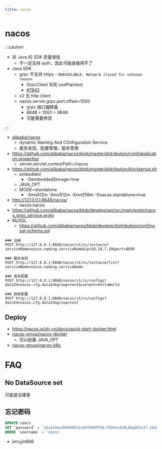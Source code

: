 ```yaml
---
title: nacos
---
```


# nacos

:::caution

- 非 Java 的 SDK 质量很低
  - 不一定支持 auth，因此可能直接用不了
- Java SDK
  - grpc 不支持 https - `UNAVAILABLE: Network closed for unknown reason`
    - GrpcClient 写死 usePlaintext
    - [#7842](https://github.com/alibaba/nacos/issues/7842)
  - v2 无 http client
  - nacos.server.grpc.port.offset=1000
    - grpc 端口偏移量
    - 8848 + 1000 = 9848
    - 可能需要修改

:::


- [alibaba/nacos](https://github.com/alibaba/nacos)
  - dynamic Naming And COnfiguration Service
  - 服务发现、配置管理、服务管理
- https://github.com/alibaba/nacos/blob/master/distribution/conf/application.properties
  - server.servlet.contextPath=/nacos
- https://github.com/alibaba/nacos/blob/master/distribution/bin/startup.sh
  - embedded
    - -DembeddedStorage=true
  - JAVA_OPT
  - MODE=standalone
    - -Xms512m -Xmx512m -Xmn256m -Dnacos.standalone=true
- http://127.0.0.1:8848/nacos/
  - nacos:nacos
- https://github.com/alibaba/nacos/blob/develop/api/src/main/proto/nacos_grpc_service.proto
- MySQL
  - https://github.com/alibaba/nacos/blob/develop/distribution/conf/mysql-schema.sql

```http-request
### 注册
POST http://127.0.0.1:8848/nacos/v1/ns/instance?serviceName=nacos.naming.serviceName&ip=20.18.7.10&port=8080

### 服务发现
POST http://127.0.0.1:8848/nacos/v1/ns/instance/list?serviceName=nacos.naming.serviceName

### 发布配置
POST http://127.0.0.1:8848/nacos/v1/cs/configs?dataId=nacos.cfg.dataId&group=test&content=helloWorld

### 获取配置
POST http://127.0.0.1:8848/nacos/v1/cs/configs?dataId=nacos.cfg.dataId&group=test
```


## Deploy

- https://nacos.io/zh-cn/docs/quick-start-docker.html
- [nacos-group/nacos-docker](https://github.com/nacos-group/nacos-docker)
  - 可以配置 JAVA_OPT
- [nacos-group/nacos-k8s](https://github.com/nacos-group/nacos-k8s)

# FAQ

## No DataSource set

可能是没建表

## 忘记密码

```sql
UPDATE users
SET `password` = '$2a$10$eSH9UR8RJ2s8VV9mHPPkB.PhOeVaIGBLNAgQEVx3f.y9zK8svGYJW'
WHERE `username` = 'nacos'
```

- jerryjin666
